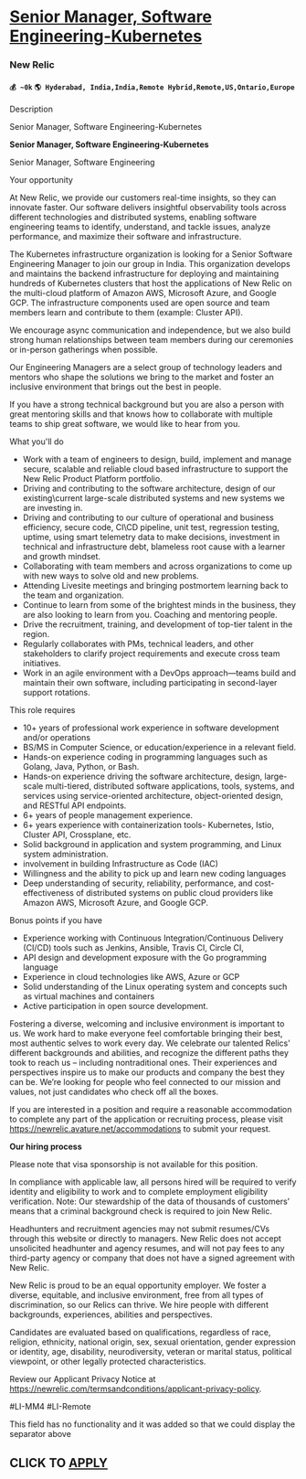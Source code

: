 # [Senior Manager, Software Engineering-Kubernetes](https://www.remotewlb.com/apply/senior-manager-software-engineering-kubernetes)  
### New Relic  
#### `💰 ~0k` `🌎 Hyderabad, India,India,Remote Hybrid,Remote,US,Ontario,Europe`  

Description

Senior Manager, Software Engineering-Kubernetes

**Senior Manager, Software Engineering-Kubernetes**

Senior Manager, Software Engineering

Your opportunity

At New Relic, we provide our customers real-time insights, so they can innovate faster. Our software delivers insightful observability tools across different technologies and distributed systems, enabling software engineering teams to identify, understand, and tackle issues, analyze performance, and maximize their software and infrastructure.

  

The Kubernetes infrastructure organization is looking for a Senior Software Engineering Manager to join our group in India. This organization develops and maintains the backend infrastructure for deploying and maintaining hundreds of Kubernetes clusters that host the applications of New Relic on the multi-cloud platform of Amazon AWS, Microsoft Azure, and Google GCP. The infrastructure components used are open source and team members learn and contribute to them (example: Cluster API).

  

We encourage async communication and independence, but we also build strong human relationships between team members during our ceremonies or in-person gatherings when possible.

  

Our Engineering Managers are a select group of technology leaders and mentors who shape the solutions we bring to the market and foster an inclusive environment that brings out the best in people.

If you have a strong technical background but you are also a person with great mentoring skills and that knows how to collaborate with multiple teams to ship great software, we would like to hear from you.  

What you'll do

  * Work with a team of engineers to design, build, implement and manage secure, scalable and reliable cloud based infrastructure to support the New Relic Product Platform portfolio.
  * Driving and contributing to the software architecture, design of our existing\current large-scale distributed systems and new systems we are investing in.
  * Driving and contributing to our culture of operational and business efficiency, secure code, CI\CD pipeline, unit test, regression testing, uptime, using smart telemetry data to make decisions, investment in technical and infrastructure debt, blameless root cause with a learner and growth mindset.
  * Collaborating with team members and across organizations to come up with new ways to solve old and new problems.
  * Attending Livesite meetings and bringing postmortem learning back to the team and organization.
  * Continue to learn from some of the brightest minds in the business, they are also looking to learn from you. Coaching and mentoring people. 
  * Drive the recruitment, training, and development of top-tier talent in the region.
  * Regularly collaborates with PMs, technical leaders, and other stakeholders to clarify project requirements and execute cross team initiatives.
  * Work in an agile environment with a DevOps approach—teams build and maintain their own software, including participating in second-layer support rotations.

This role requires

  * 10+ years of professional work experience in software development and/or operations
  * BS/MS in Computer Science, or education/experience in a relevant field.
  * Hands-on experience coding in programming languages such as Golang, Java, Python, or Bash.
  * Hands-on experience driving the software architecture, design, large-scale multi-tiered, distributed software applications, tools, systems, and services using service-oriented architecture, object-oriented design, and RESTful API endpoints.
  * 6+ years of people management experience.
  * 6+ years experience with containerization tools- Kubernetes, Istio, Cluster API, Crossplane, etc.
  * Solid background in application and system programming, and Linux system administration.
  * involvement in building Infrastructure as Code (IAC)
  * Willingness and the ability to pick up and learn new coding languages
  * Deep understanding of security, reliability, performance, and cost-effectiveness of distributed systems on public cloud providers like Amazon AWS, Microsoft Azure, and Google GCP.

  
  

Bonus points if you have

  * Experience working with Continuous Integration/Continuous Delivery (CI/CD) tools such as Jenkins, Ansible, Travis CI, Circle CI,
  * API design and development exposure with the Go programming language
  * Experience in cloud technologies like AWS, Azure or GCP
  * Solid understanding of the Linux operating system and concepts such as virtual machines and containers
  * Active participation in open source development.

  
  

Fostering a diverse, welcoming and inclusive environment is important to us. We work hard to make everyone feel comfortable bringing their best, most authentic selves to work every day. We celebrate our talented Relics’ different backgrounds and abilities, and recognize the different paths they took to reach us – including nontraditional ones. Their experiences and perspectives inspire us to make our products and company the best they can be. We’re looking for people who feel connected to our mission and values, not just candidates who check off all the boxes.

If you are interested in a position and require a reasonable accommodation to complete any part of the application or recruiting process, please visit https://newrelic.avature.net/accommodations to submit your request.

  

 **Our hiring process**  
  
Please note that visa sponsorship is not available for this position.

In compliance with applicable law, all persons hired will be required to verify identity and eligibility to work and to complete employment eligibility verification. Note: Our stewardship of the data of thousands of customers’ means that a criminal background check is required to join New Relic.

Headhunters and recruitment agencies may not submit resumes/CVs through this website or directly to managers. New Relic does not accept unsolicited headhunter and agency resumes, and will not pay fees to any third-party agency or company that does not have a signed agreement with New Relic.  

New Relic is proud to be an equal opportunity employer. We foster a diverse, equitable, and inclusive environment, free from all types of discrimination, so our Relics can thrive. We hire people with different backgrounds, experiences, abilities and perspectives.

Candidates are evaluated based on qualifications, regardless of race, religion, ethnicity, national origin, sex, sexual orientation, gender expression or identity, age, disability, neurodiversity, veteran or marital status, political viewpoint, or other legally protected characteristics.

  

Review our Applicant Privacy Notice at https://newrelic.com/termsandconditions/applicant-privacy-policy.

#LI-MM4 #LI-Remote

This field has no functionality and it was added so that we could display the separator above

  
## CLICK TO [APPLY](https://www.remotewlb.com/apply/senior-manager-software-engineering-kubernetes)

